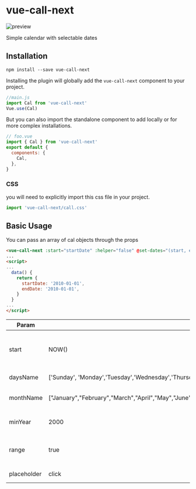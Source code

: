 # vue-call-next

![preview](https://s2.gifyu.com/images/image65236dec4b3e998b.gif)

Simple calendar with selectable dates

## Installation
```
npm install --save vue-call-next
```

Installing the plugin will globally add the `vue-call-next` component to your project.

```js
//main.js
import Cal from 'vue-call-next'
Vue.use(Cal)
```

But you can also import the standalone component to add locally or for more complex installations.

```js
// foo.vue
import { Cal } from 'vue-call-next'
export default {
  components: {
    Cal,
  },
}
```

### CSS
you will need to explicitly import this css file in your project.
```js
import 'vue-call-next/call.css'
```

## Basic Usage

You can pass an array of cal objects through the props

```html
<vue-call-next :start="startDate" :helper="false" @set-dates="(start, end) => {startDate = start; endDate = end}" placeholder="change" />
...
<script>
...
  data() {
    return {
      startDate: '2010-01-01',
      endDate: '2010-01-01',
    }
  }
...
</script>
```
Param | Default | Description
------ | ------ | ------
start | NOW() | date started, format: YYYY-MM-DD
daysName | ['Sunday', 'Monday','Tuesday','Wednesday','Thursday','Friday','Saturday'] | array with day name
monthName | ["January","February","March","April","May","June","July","August","September","October","November","December"] | array with month name
minYear | 2000 | Minimal year to change
range | true | enable or disable range change
placeholder | click | text to input placeholder


